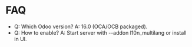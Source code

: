 # FAQ

- Q: Which Odoo version? A: 16.0 (OCA/OCB packaged).
- Q: How to enable? A: Start server with --addon l10n_multilang or install in UI.
